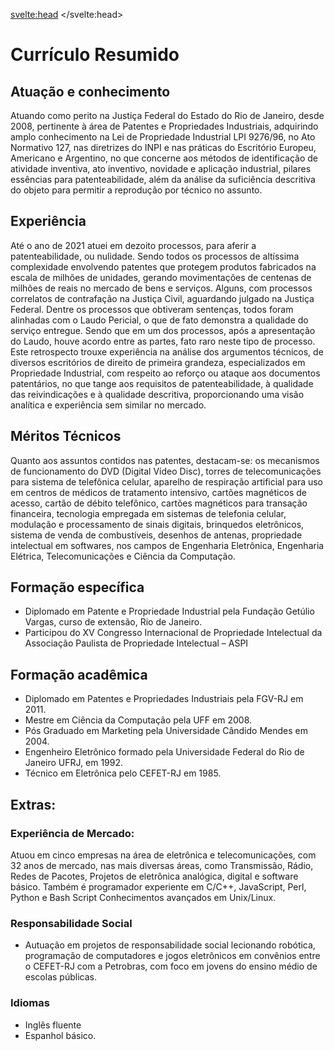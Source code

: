 <svelte:head>
	<title>Currículo</title>
</svelte:head>

# Currículo Resumido

## Atuação e conhecimento

Atuando como perito na Justiça Federal do Estado do Rio de Janeiro, desde 2008, 
pertinente à área de Patentes e Propriedades Industriais, 
adquirindo amplo conhecimento na Lei de Propriedade Industrial LPI 9276/96, 
no Ato Normativo 127, nas diretrizes do INPI e nas práticas do Escritório Europeu, Americano e Argentino, no que concerne aos métodos de identificação de atividade inventiva, ato inventivo, novidade e aplicação industrial, pilares essências para patenteabilidade, além da análise da suficiência descritiva do objeto para permitir a reprodução por técnico no assunto.

## Experiência

Até o ano de 2021 atuei em dezoito processos, para aferir a patenteabilidade, ou nulidade. Sendo todos os processos de altíssima complexidade envolvendo patentes que protegem produtos fabricados na escala de milhões de unidades, gerando movimentações de centenas de milhões de reais no mercado de bens e serviços. Alguns, com processos correlatos de contrafação na Justiça Civil, aguardando julgado na Justiça Federal.
Dentre os processos que obtiveram sentenças, todos foram alinhadas com o Laudo Pericial, o que de fato demonstra a qualidade do serviço entregue. Sendo que em um dos processos, após a apresentação do Laudo, houve acordo entre as partes, fato raro neste tipo de processo.
Este retrospecto trouxe experiência na análise dos argumentos técnicos, de diversos escritórios de direito de primeira grandeza, especializados em Propriedade Industrial, com respeito ao reforço ou ataque aos documentos patentários, no que tange aos requisitos de patenteabilidade, à qualidade das reivindicações e à qualidade descritiva, proporcionando uma visão analítica e experiência sem similar no mercado.

## Méritos Técnicos

Quanto aos assuntos contidos nas patentes, destacam-se: os mecanismos de funcionamento do DVD (Digital Vídeo Disc), torres de telecomunicações para sistema de telefônica celular, aparelho de respiração artificial para uso em centros de médicos de tratamento intensivo, cartões magnéticos de acesso, cartão de débito telefônico, cartões magnéticos para transação financeira, tecnologia empregada em sistemas de telefonia celular, modulação e processamento de sinais digitais, brinquedos eletrônicos, sistema de venda de combustíveis, desenhos de antenas, propriedade intelectual em softwares, nos campos de Engenharia Eletrônica, Engenharia Elétrica, Telecomunicações e Ciência da Computação.

## Formação específica

* Diplomado em Patente e Propriedade Industrial pela Fundação Getúlio Vargas, curso de extensão, Rio de Janeiro. 
* Participou do XV Congresso Internacional de Propriedade Intelectual da Associação Paulista de Propriedade Intelectual – ASPI


## Formação acadêmica

* Diplomado em Patentes e Propriedades Industriais pela FGV-RJ em 2011.
* Mestre em Ciência da Computação pela UFF em 2008.
* Pós Graduado em Marketing pela Universidade Cândido Mendes em 2004.
* Engenheiro Eletrônico formado pela Universidade Federal do Rio de Janeiro UFRJ, em 1992.
* Técnico em Eletrônica pelo CEFET-RJ em 1985.

## Extras:

### Experiência de Mercado:

Atuou em cinco empresas na área de eletrônica e telecomunicações, com 32 anos de mercado, nas mais diversas áreas, como Transmissão, Rádio, Redes de Pacotes, Projetos de eletrônica analógica, digital e software básico. Também é programador experiente em C/C++, JavaScript, Perl, Python e Bash Script Conhecimentos avançados em Unix/Linux.

### Responsabilidade Social

* Autuação em projetos de responsabilidade social lecionando robótica, programação de
computadores e jogos eletrônicos em convênios entre o CEFET-RJ com a Petrobras, com foco em jovens do ensino médio de escolas públicas.

### Idiomas

* Inglês fluente
* Espanhol básico.